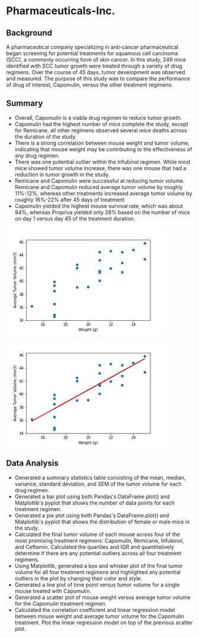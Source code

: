 
# Pharmaceuticals-Inc.

## Background 

A pharmaceutical company specializing in anti-cancer pharmaceutical began screening for potential treatments for squamous cell carcinoma (SCC), a commonly occurring form of skin cancer. In this study, 249 mice identified with SCC tumor growth were treated through a variety of drug regimens. Over the course of 45 days, tumor development was observed and measured. The purpose of this study was to compare the performance of drug of interest, Capomulin, versus the other treatment regimens. 

## Summary 

* Overall, Capomulin is a viable drug regimen to reduce tumor growth.
* Capomulin had the highest number of mice complete the study, except for Remicane, all other regimens observed several mice deaths across the duration of the study. 
* There is a strong correlation between mouse weight and tumor volume, indicating that mouse weight may be contributing to the effectiveness of any drug regimen.
* There was one potential outlier within the Infubinol regimen. While most mice showed tumor volume increase, there was one mouse that had a reduction in tumor growth in the study.
* Remicane and Capomulin were successful at reducing tumor volume. Remicane and Capomulin reduced average tumor volume by roughly 11%-12%, whereas other treatments increased average tumor volume by roughly 16%-22% after 45 days of treatment.
* Capomulin yielded the highest mouse survival rate, which was about 84%, whereas Propriva yielded only 28% based on the number of mice on day 1 versus day 45 of the treatment duration.

![Images](Images/Scatter_Plot.jpg)

![Images](Images/Correlation_Regression.jpg)


## Data Analysis  
* Generated a summary statistics table consisting of the mean, median, variance, standard deviation, and SEM of the tumor volume for each drug regimen.
* Generated a bar plot using both Pandas's DataFrame.plot() and Matplotlib's pyplot that shows the number of data points for each treatment regimen.
* Generated a pie plot using both Pandas's DataFrame.plot() and Matplotlib's pyplot that shows the distribution of female or male mice in the study.
* Calculated the final tumor volume of each mouse across four of the most promising treatment regimens: Capomulin, Remicane, Infubinol, and Ceftamin. Calculated the quartiles and IQR and quantitatively determine if there are any potential outliers across all four treatment regimens.
* Using Matplotlib, generated a box and whisker plot of the final tumor volume for all four treatment regimens and highlighted any potential outliers in the plot by changing their color and style.
* Generated a line plot of time point versus tumor volume for a single mouse treated with Capomulin.
* Generated a scatter plot of mouse weight versus average tumor volume for the Capomulin treatment regimen.
* Calculated the correlation coefficient and linear regression model between mouse weight and average tumor volume for the Capomulin treatment. Plot the linear regression model on top of the previous scatter plot.
